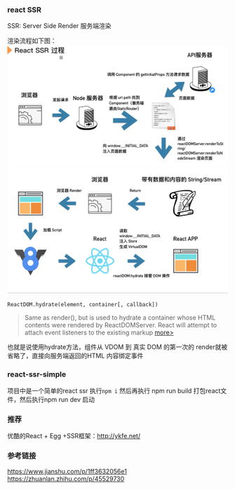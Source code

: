 ### react SSR
SSR: Server Side Render 服务端渲染

渲染流程如下图：
![img1](./assets/reactssr1.png)
![img2](./assets/reactssr2.png)
```
ReactDOM.hydrate(element, container[, callback])
```
> Same as render(), but is used to hydrate a container whose HTML contents were rendered by ReactDOMServer. React will attempt to attach event listeners to the existing markup 
[more>](https://reactjs.org/docs/react-dom.html#hydrate)

也就是说使用hydrate方法，组件从 VDOM 到 真实 DOM 的第一次的 render就被省略了，直接向服务端返回的HTML 内容绑定事件

### react-ssr-simple
项目中是一个简单的react ssr
执行`npm i` 然后再执行 npm run build 打包react文件，然后执行npm run dev 启动
### 推荐
优酷的React + Egg +SSR框架：http://ykfe.net/
### 参考链接
https://www.jianshu.com/p/1ff3632056e1
https://zhuanlan.zhihu.com/p/45529730